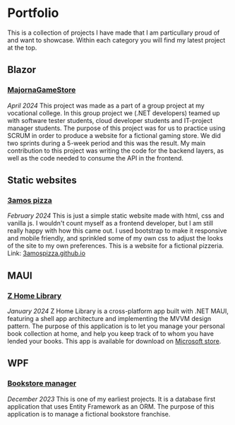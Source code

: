 # Portfolio
This is a collection of projects I have made that I am particullary proud of and want to showcase. Within each category you will find my latest project at the top.


## Blazor
### [MajornaGameStore](https://github.com/josephRashidMaalouf/MajornaGameStore)
<i>April 2024</i>
This project was made as a part of a group project at my vocational college. In this group project we (.NET developers) teamed up with software tester students, cloud developer students and IT-project manager students. The purpose of this project was for us to practice using SCRUM in order to produce a website for a fictional gaming store. We did two sprints during a 5-week period and this was the result. My main contribution to this project was writing the code for the backend layers, as well as the code needed to consume the API in the frontend.

## Static websites
### [3amos pizza](https://github.com/josephRashidMaalouf/3amospizza.github.io)
<i>February 2024</i>
This is just a simple static website made with html, css and vanilla js. I wouldn't count myself as a frontend developer, but I am still really happy with how this came out. I used bootstrap to make it responsive and mobile friendly, and sprinkled some of my own css to adjust the looks of the site to my own preferences. This is a website for a fictional pizzeria. 
Link: [3amospizza.github.io](https://josephrashidmaalouf.github.io/3amospizza.github.io/index.html)

## MAUI
### [Z Home Library](https://github.com/josephRashidMaalouf/ZHomeLibrary)
<i>January 2024</i>
Z Home Library is a cross-platform app built with .NET MAUI, featuring a shell app architecture and implementing the MVVM design pattern. The purpose of this application is to let you manage your personal book collection at home, and help you keep track of to whom you have lended your books. This app is available for download on [Microsoft store](https://www.microsoft.com/store/productId/9P2HBLR8DSHM?ocid=pdpshare).

## WPF
### [Bookstore manager](https://github.com/josephRashidMaalouf/BookstoreManager)
<i>December 2023</i>
This is one of my earliest projects. It is a database first application that uses Entity Framework as an ORM. The purpose of this application is to manage a fictional bookstore franchise. 
